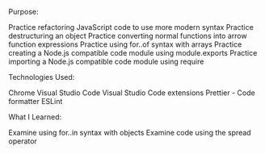 Purpose:

Practice refactoring JavaScript code to use more modern syntax
Practice destructuring an object
Practice converting normal functions into arrow function expressions
Practice using for..of syntax with arrays
Practice creating a Node.js compatible code module using module.exports
Practice importing a Node.js compatible code module using require

Technologies Used:

Chrome
Visual Studio Code
Visual Studio Code extensions
Prettier - Code formatter
ESLint

What I Learned:

Examine using for..in  syntax with objects
Examine code using the spread operator
